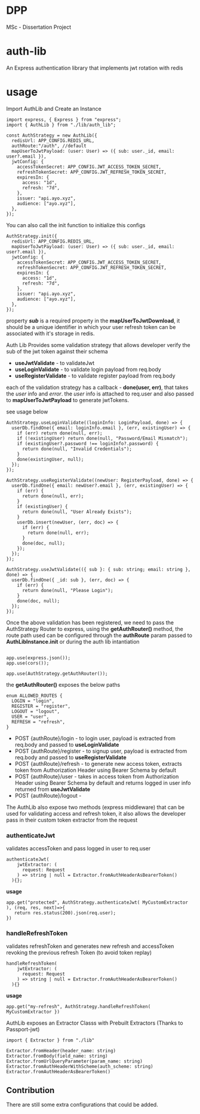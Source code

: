# DPP
MSc - Dissertation Project
# auth-lib
An Express authentication library that implements jwt rotation with redis

# usage 
Import AuthLib and Create an Instance

```
import express, { Express } from "express";
import { AuthLib } from "./lib/auth_lib";

const AuthStrategy = new AuthLib({
  redisUrl: APP_CONFIG.REDIS_URL,
  authRoute:"/auth", //default
  mapUserToJwtPayload: (user: User) => ({ sub: user._id, email: user?.email }),
  jwtConfig: {
    accessTokenSecret: APP_CONFIG.JWT_ACCESS_TOKEN_SECRET,
    refreshTokenSecret: APP_CONFIG.JWT_REFRESH_TOKEN_SECRET,
    expiresIn: {
      access: "1d",
      refresh: "7d",
    },
    issuer: "api.ayo.xyz",
    audience: ["ayo.xyz"],
  },
});

```
You can also call the init function to initialize this configs

```
AuthStrategy.init({
  redisUrl: APP_CONFIG.REDIS_URL,
  mapUserToJwtPayload: (user: User) => ({ sub: user._id, email: user?.email }),
  jwtConfig: {
    accessTokenSecret: APP_CONFIG.JWT_ACCESS_TOKEN_SECRET,
    refreshTokenSecret: APP_CONFIG.JWT_REFRESH_TOKEN_SECRET,
    expiresIn: {
      access: "1d",
      refresh: "7d",
    },
    issuer: "api.ayo.xyz",
    audience: ["ayo.xyz"],
  },
});

```
property ***sub*** is a required property in the **mapUserToJwtDownload**, it should be a unique identifier in which your user refresh token can be associated with it's storage in redis.

Auth Lib Provides some validation strategy that allows developer verify the sub of the jwt token against their schema
- **useJwtValidate** - to validateJwt 
- **useLoginValidate** - to validate login payload from req.body
- **useRegisterValidate** - to validate register payload from req.body 

each of the validation strategy has a callback - **done(user, err)**, that takes the *user* info and *error*. the *user* info is attached to req.user
and also passed to **mapUserToJwtPayload** to generate jwtTokens.

see usage below

```
AuthStrategy.useLoginValidate((loginInfo: LoginPayload, done) => {
  userDb.findOne({ email: loginInfo.email }, (err, existingUser) => {
    if (err) return done(null, err);
    if (!existingUser) return done(null, "Password/Email Mismatch");
    if (existingUser?.password !== loginInfo?.password) {
      return done(null, "Invalid Credentials");
    }
    done(existingUser, null);
  });
});

AuthStrategy.useRegisterValidate((newUser: RegisterPayload, done) => {
  userDb.findOne({ email: newUser?.email }, (err, existingUser) => {
    if (err) {
      return done(null, err);
    }
    if (existingUser) {
      return done(null, "User Already Exists");
    }
    userDb.insert(newUser, (err, doc) => {
      if (err) {
        return done(null, err);
      }
      done(doc, null);
    });
  });
});

AuthStrategy.useJwtValidate(({ sub }: { sub: string; email: string }, done) => {
  userDb.findOne({ _id: sub }, (err, doc) => {
    if (err) {
      return done(null, "Please Login");
    }
    done(doc, null);
  });
});

```

Once the above validation has been registered, we need to pass the AuthStrategy Router to express, using the **getAuthRouter()** method,
the route path used can be configured through the **authRoute** param passed to **AuthLibInstance.init** or during the auth lib intantiation

```

app.use(express.json());
app.use(cors());

app.use(AuthStrategy.getAuthRouter());

```
the **getAuthRouter()** exposes the below paths

```
enum ALLOWED_ROUTES {
  LOGIN = "login",
  REGISTER = "register",
  LOGOUT = "logout",
  USER = "user",
  REFRESH = "refresh",
}

```

- POST {authRoute}/login - to login user, payload is extracted from req.body and passed to **useLoginValidate**
- POST {authRoute}/register - to signup user, payload is extracted from req.body and passed to **useRegisterValidate**
- POST {authRoute}/refresh -  to generate new access token, extracts token from Authorization Header using Bearer Schema by default
- POST {authRoute}/user - takes in access token from Authorization Header using Bearer Schema by default and returns logged in user info returned from **useJwtValidate**
- POST {authRoute}/logout - 

The AuthLib also expose two methods (express middleware) that can be used for validating access and refresh token, it also allows the developer pass in their custom token extractor 
from the request

### authenticateJwt
validates accessToken and pass logged in user to req.user

```
authenticateJwt(
    jwtExtractor: (
      request: Request
    ) => string | null = Extractor.fromAuthHeaderAsBearerToken()
  ){};

```
**usage**

```
app.get("protected", AuthStrategy.authenticateJwt( MyCustomExtractor ), (req, res, next)=>{
   return res.status(200).json(req.user);
})

```

### handleRefreshToken
validates refreshToken and generates new refresh and accessToken revoking the previous refresh Token (to avoid token replay)

```
handleRefreshToken(
    jwtExtractor: (
      request: Request
    ) => string | null = Extractor.fromAuthHeaderAsBearerToken()
  ){}

```

**usage**

```
app.get("my-refresh", AuthStrategy.handleRefreshToken(  MyCustomExtractor })

```

AuthLib exposes an Extractor Classs with Prebuilt Extractors (Thanks to Passport-jwt)

```
import { Extractor } from "./lib"

Extractor.fromHeader(header_name: string)
Extractor.fromBody(field_name: string)
Extractor.fromUrlQueryParameter(param_name: string)
Extractor.fromAuthHeaderWithScheme(auth_scheme: string)
Extractor.fromAuthHeaderAsBearerToken()
```

## Contribution 
There are still some extra configurations that could be added.


